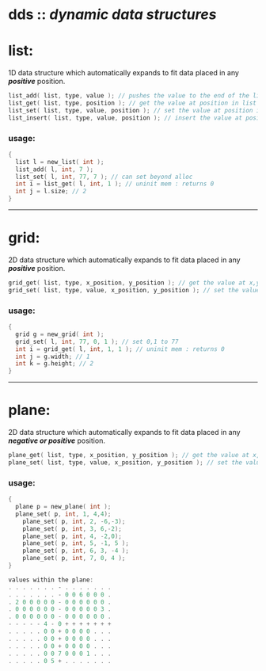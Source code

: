 # dds :: *dynamic data structures*

# list:
1D data structure which automatically expands to fit data placed in any ***positive*** position.

```c
list_add( list, type, value ); // pushes the value to the end of the list
list_get( list, type, position ); // get the value at position in list
list_set( list, type, value, position ); // set the value at position in list
list_insert( list, type, value, position ); // insert the value at position in list
```

### usage:
```c
{
  list l = new_list( int );
  list_add( l, int, 7 );
  list_set( l, int, 77, 7 ); // can set beyond alloc
  int i = list_get( l, int, 1 ); // uninit mem : returns 0
  int j = l.size; // 2
}
```
-------
# grid:
2D data structure which automatically expands to fit data placed in any ***positive*** position.

```c
grid_get( list, type, x_position, y_position ); // get the value at x,y position in grid
grid_set( list, type, value, x_position, y_position ); // set the value at x,y position in grid
```

### usage:
```c
{
  grid g = new_grid( int );
  grid_set( l, int, 77, 0, 1 ); // set 0,1 to 77
  int i = grid_get( l, int, 1, 1 ); // uninit mem : returns 0
  int j = g.width; // 1
  int k = g.height; // 2
}
```
-------
# plane:
2D data structure which automatically expands to fit data placed in any ***negative or positive*** position.

```c
plane_get( list, type, x_position, y_position ); // get the value at x,y position in plane
plane_set( list, type, value, x_position, y_position ); // set the value at x,y position in plane
```

### usage:
```c
{
  plane p = new_plane( int );
  plane_set( p, int, 1, 4,4);
	plane_set( p, int, 2, -6,-3);
	plane_set( p, int, 3, 6,-2);
	plane_set( p, int, 4, -2,0);
	plane_set( p, int, 5, -1, 5 );
	plane_set( p, int, 6, 3, -4 );
	plane_set( p, int, 7, 0, 4 );
}

values within the plane:
. . . . . . . - . . . . . . . 
. . . . . . . - 0 0 6 0 0 0 . 
. 2 0 0 0 0 0 - 0 0 0 0 0 0 . 
. 0 0 0 0 0 0 - 0 0 0 0 0 3 . 
. 0 0 0 0 0 0 - 0 0 0 0 0 0 . 
- - - - - 4 - 0 + + + + + + + 
. . . . . 0 0 + 0 0 0 0 . . . 
. . . . . 0 0 + 0 0 0 0 . . . 
. . . . . 0 0 + 0 0 0 0 . . . 
. . . . . 0 0 7 0 0 0 1 . . . 
. . . . . 0 5 + . . . . . . . 
```
